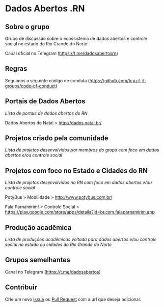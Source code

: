 # Dados Abertos .RN

## Sobre o grupo

Grupo de discussão sobre o ecossistema de dados abertos e controle social no estado do Rio Grande do Norte.

Canal oficial no Telegram (https://t.me/dadosabertosrn)

## Regras
Seguimos o seguinte código de conduta (https://github.com/brazil-it-groups/code-of-conduct)

## Portais de Dados Abertos

_Lista de portais de dados abertos do RN_

Dados Abertos de Natal > http://dados.natal.br/


## Projetos criado pela comunidade

_Lista de projetos desenvolvidos por membros do grupo com foco em dados abertos e/ou controle social_

## Projetos com foco no Estado e Cidades do RN

_Lista de projetos desenvolvidos no RN com foco em dados abertos e/ou controle social_

PotyBus > Mobilidade > http://www.potybus.com.br/

Fala Parnamirim! > Controle Social > https://play.google.com/store/apps/details?id=br.com.falaparnamirim.app

## Produção acadêmica

_Lista de produções acadêmicas voltada para dados abertos e/ou controle social no estado ou cidades do Rio Grande do Norte_

## Grupos semelhantes

Canal no Telegram (https://t.me/dadosabertos)

## Contribuir
Crie um novo [Issue](https://github.com/dados-abertos-rn/DadosAbertosRN/issues) ou [Pull Request](https://github.com/dados-abertos-rn/DadosAbertosRN/pulls) com a url que deseja adicionar.

